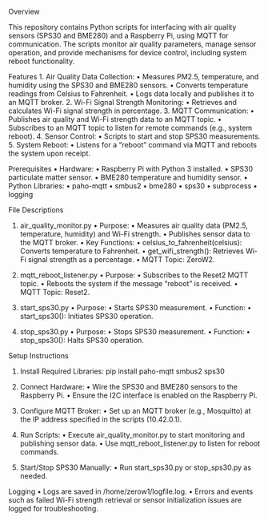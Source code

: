 Overview

This repository contains Python scripts for interfacing with air quality sensors (SPS30 and BME280) and a Raspberry Pi, using MQTT for communication. The scripts monitor air quality parameters, manage sensor operation, and provide mechanisms for device control, including system reboot functionality.

Features
	1.	Air Quality Data Collection:
	•	Measures PM2.5, temperature, and humidity using the SPS30 and BME280 sensors.
	•	Converts temperature readings from Celsius to Fahrenheit.
	•	Logs data locally and publishes it to an MQTT broker.
	2.	Wi-Fi Signal Strength Monitoring:
	•	Retrieves and calculates Wi-Fi signal strength in percentage.
	3.	MQTT Communication:
	•	Publishes air quality and Wi-Fi strength data to an MQTT topic.
	•	Subscribes to an MQTT topic to listen for remote commands (e.g., system reboot).
	4.	Sensor Control:
	•	Scripts to start and stop SPS30 measurements.
	5.	System Reboot:
	•	Listens for a “reboot” command via MQTT and reboots the system upon receipt.

 Prerequisites
	•	Hardware:
	•	Raspberry Pi with Python 3 installed.
	•	SPS30 particulate matter sensor.
	•	BME280 temperature and humidity sensor.
	•	Python Libraries:
	•	paho-mqtt
	•	smbus2
	•	bme280
	•	sps30
	•	subprocess
	•	logging

 File Descriptions

1. air_quality_monitor.py
	•	Purpose:
	•	Measures air quality data (PM2.5, temperature, humidity) and Wi-Fi strength.
	•	Publishes sensor data to the MQTT broker.
	•	Key Functions:
	•	celsius_to_fahrenheit(celsius): Converts temperature to Fahrenheit.
	•	get_wifi_strength(): Retrieves Wi-Fi signal strength as a percentage.
	•	MQTT Topic: ZeroW2.

2. mqtt_reboot_listener.py
	•	Purpose:
	•	Subscribes to the Reset2 MQTT topic.
	•	Reboots the system if the message “reboot” is received.
	•	MQTT Topic: Reset2.

3. start_sps30.py
	•	Purpose:
	•	Starts SPS30 measurement.
	•	Function:
	•	start_sps30(): Initiates SPS30 operation.

4. stop_sps30.py
	•	Purpose:
	•	Stops SPS30 measurement.
	•	Function:
	•	stop_sps30(): Halts SPS30 operation.

Setup Instructions
1.	Install Required Libraries:
   pip install paho-mqtt smbus2 sps30

2.	Connect Hardware:
	•	Wire the SPS30 and BME280 sensors to the Raspberry Pi.
	•	Ensure the I2C interface is enabled on the Raspberry Pi.
3.	Configure MQTT Broker:
	•	Set up an MQTT broker (e.g., Mosquitto) at the IP address specified in the scripts (10.42.0.1).
4.	Run Scripts:
	•	Execute air_quality_monitor.py to start monitoring and publishing sensor data.
	•	Use mqtt_reboot_listener.py to listen for reboot commands.
5.	Start/Stop SPS30 Manually:
	•	Run start_sps30.py or stop_sps30.py as needed.

Logging
	•	Logs are saved in /home/zerow1/logfile.log.
	•	Errors and events such as failed Wi-Fi strength retrieval or sensor initialization issues are logged for troubleshooting.

 	
